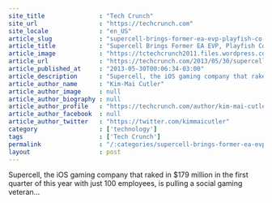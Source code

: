 ```yaml
---
site_title               : "Tech Crunch"
site_url                 : "https://techcrunch.com"
site_locale              : "en_US"
article_slug             : "supercell-brings-former-ea-evp-playfish-co-founder-kristian-segerstrale-onto-the-board"
article_title            : "Supercell Brings Former EA EVP, Playfish Co-Founder Kristian Segerstrale Onto The Board"
article_image            : "https://tctechcrunch2011.files.wordpress.com/2013/02/kristian_segerstrale.jpg?w=360&h=400&crop=1"
article_url              : "https://techcrunch.com/2013/05/30/supercell-segerstrale/"
article_published_at     : "2013-05-30T00:06:34-03:00"
article_description      : "Supercell, the iOS gaming company that raked in $179 million in the first quarter of this year with just 100 employees, is pulling a social gaming veteran..."
article_author_name      : "Kim-Mai Cutler"
article_author_image     : null
article_author_biography : null
article_author_profile   : "https://techcrunch.com/author/kim-mai-cutler/"
article_author_facebook  : null
article_author_twitter   : "https://twitter.com/kimmaicutler"
category                 : ['technology']
tags                     : ['Tech Crunch']
permalink                : "/:categories/supercell-brings-former-ea-evp-playfish-co-founder-kristian-segerstrale-onto-the-board/"
layout                   : post
---
```


Supercell, the iOS gaming company that raked in $179 million in the first quarter of this year with just 100 employees, is pulling a social gaming veteran...

